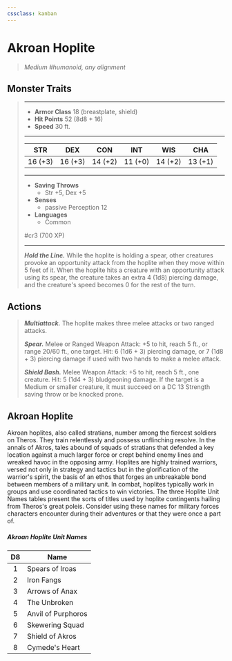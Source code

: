 ```yaml
---
cssclass: kanban
---
```


# Akroan Hoplite
>*Medium #humanoid, any alignment*
## Monster Traits
>___
>- **Armor Class** 18 (breastplate, shield)
>- **Hit Points** 52 (8d8 + 16)
>- **Speed** 30 ft.
>___
>|STR|DEX|CON|INT|WIS|CHA|
>|:---:|:---:|:---:|:---:|:---:|:---:|
>|16 (+3)|16 (+3)|14 (+2)|11 (+0)|14 (+2)|13 (+1)|
>___
>- **Saving Throws**
>	 - Str +5, Dex +5
>- **Senses**
>	 - passive Perception 12
>- **Languages**
>	 - Common
>
> #cr3 (700 XP)
>___
>***Hold the Line.*** While the hoplite is holding a spear, other creatures provoke an opportunity attack from the hoplite when they move within 5 feet of it. When the hoplite hits a creature with an opportunity attack using its spear, the creature takes an extra 4 (1d8) piercing damage, and the creature's speed becomes 0 for the rest of the turn.  
>
## Actions
>***Multiattack.*** The hoplite makes three melee attacks or two ranged attacks.  
>
>***Spear.*** Melee  or Ranged Weapon Attack: +5 to hit, reach 5 ft., or range 20/60 ft., one target. Hit: 6 (1d6 + 3) piercing damage, or 7 (1d8 + 3) piercing damage if used with two hands to make a melee attack.  
>
>***Shield Bash.*** Melee Weapon Attack: +5 to hit, reach 5 ft., one creature. Hit: 5 (1d4 + 3) bludgeoning damage. If the target is a Medium or smaller creature, it must succeed on a DC 13 Strength saving throw or be knocked prone.
## Akroan Hoplite
Akroan hoplites, also called stratians, number among the fiercest soldiers on Theros. They train relentlessly and possess unflinching resolve. In the annals of Akros, tales abound of squads of stratians that defended a key location against a much larger force or crept behind enemy lines and wreaked havoc in the opposing army.
Hoplites are highly trained warriors, versed not only in strategy and tactics but in the glorification of the warrior's spirit, the basis of an ethos that forges an unbreakable bond between members of a military unit. In combat, hoplites typically work in groups and use coordinated tactics to win victories.
The three Hoplite Unit Names tables present the sorts of titles used by hoplite contingents hailing from Theros's great poleis. Consider using these names for military forces characters encounter during their adventures or that they were once a part of.
##### Akroan Hoplite Unit Names
| D8 | Name |
|:---:|---|
| 1 | Spears of Iroas |
| 2 | Iron Fangs |
| 3 | Arrows of Anax |
| 4 | The Unbroken |
| 5 | Anvil of Purphoros |
| 6 | Skewering Squad |
| 7 | Shield of Akros |
| 8 | Cymede's Heart |